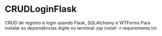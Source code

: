 # CRUDLoginFlask
CRUD de registro e login usando Flask, SQLAlchemy e WTForms
Para instalar as dependências digite no terminal: pip install -r requirements.txt
